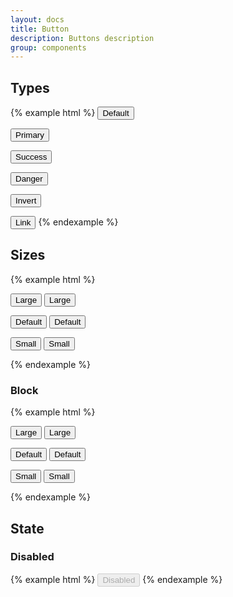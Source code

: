 ```yaml
---
layout: docs
title: Button
description: Buttons description
group: components
---
```


## Types ##
{% example html %}
<button type="button" class="env-button">Default</button>

<button type="button" class="env-button env-button--primary">Primary</button>

<button type="button" class="env-button env-button--success">Success</button>

<button type="button" class="env-button env-button--danger">Danger</button>

<button type="button" class="env-button env-button--invert">Invert</button>

<button type="button" class="env-button env-button--link">Link</button>
{% endexample %}

## Sizes ##
{% example html %}
<p>
   <button type="button" class="env-button env-button--primary env-button--large">Large</button>
   <button type="button" class="env-button env-button--large">Large</button>
</p>

<p>
   <button type="button" class="env-button env-button--primary">Default</button>
   <button type="button" class="env-button">Default</button>
</p>

<p>
   <button type="button" class="env-button env-button--primary env-button--small">Small</button>
   <button type="button" class="env-button env-button--small">Small</button>
</p>
{% endexample %}

### Block ###
{% example html %}
<p>
   <button type="button" class="env-button env-button--primary env-button--large env-button--block">Large</button>
   <button type="button" class="env-button env-button--large env-button--block">Large</button>
</p>

<p>
   <button type="button" class="env-button env-button--primary env-button--block">Default</button>
   <button type="button" class="env-button env-button--block">Default</button>
</p>

<p>
   <button type="button" class="env-button env-button--primary env-button--small env-button--block">Small</button>
   <button type="button" class="env-button env-button--small env-button--block">Small</button>
</p>
{% endexample %}

## State ##

### Disabled ###
{% example html %}
<button type="button" class="env-button" disabled>Disabled</button>
{% endexample %}
